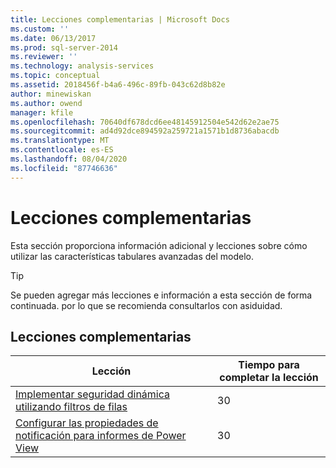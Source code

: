 ```yaml
---
title: Lecciones complementarias | Microsoft Docs
ms.custom: ''
ms.date: 06/13/2017
ms.prod: sql-server-2014
ms.reviewer: ''
ms.technology: analysis-services
ms.topic: conceptual
ms.assetid: 2018456f-b4a6-496c-89fb-043c62d8b82e
author: minewiskan
ms.author: owend
manager: kfile
ms.openlocfilehash: 70640df678dcd6ee48145912504e542d62e2ae75
ms.sourcegitcommit: ad4d92dce894592a259721a1571b1d8736abacdb
ms.translationtype: MT
ms.contentlocale: es-ES
ms.lasthandoff: 08/04/2020
ms.locfileid: "87746636"
---
```

# <a name="supplemental-lessons"></a>Lecciones complementarias
  Esta sección proporciona información adicional y lecciones sobre cómo utilizar las características tabulares avanzadas del modelo.  
  
> [!TIP]  
>  Se pueden agregar más lecciones e información a esta sección de forma continuada. por lo que se recomienda consultarlos con asiduidad.  
  
## <a name="supplemental-lessons"></a>Lecciones complementarias  
  
|Lección|Tiempo para completar la lección|  
|------------|----------------------|  
|[Implementar seguridad dinámica utilizando filtros de filas](../../2014/tutorials/implement-dynamic-security-by-using-row-filters.md)|30|  
|[Configurar las propiedades de notificación para informes de Power View](../analysis-services/supplemental-lesson-configure-reporting-properties-for-power-view-reports.md)|30|  
  
  
